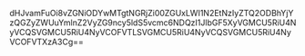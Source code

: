 dHJvamFuOi8vZGNiODYwMTgtNGRjZi00ZGUxLWI1N2EtNzIyZTQ2ODBhYjYzQGZyZWUuYmlnZ2VyZG9ncy5ldS5vcmc6NDQzI1JlbGF5XyVGMCU5RiU4NyVCQSVGMCU5RiU4NyVCOFVTLSVGMCU5RiU4NyVCQSVGMCU5RiU4NyVCOFVTXzA3Cg==